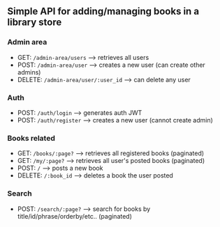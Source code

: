 ## Simple API for adding/managing books in a library store

### Admin area
- GET: `/admin-area/users`  --> retrieves all users
- POST: `/admin-area/user`  --> creates a new user (can create other admins)
- DELETE: `/admin-area/user/:user_id` --> can delete any user

### Auth
- POST: `/auth/login` --> generates auth JWT
- POST: `/auth/register` --> creates a new user (cannot create admin)

### Books related 
- GET: `/books/:page?`  --> retrieves all registered books (paginated)
- GET: `/my/:page?`     --> retrieves all user's posted books (paginated)
- POST: `/`       --> posts a new book
- DELETE: `/:book_id` --> deletes a book the user posted

### Search 
- POST: `/search/:page?`  --> search for books by title/id/phrase/orderby/etc.. (paginated)
